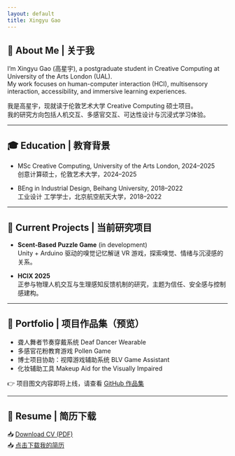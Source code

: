 ```yaml
---
layout: default
title: Xingyu Gao
---
```


## 👋 About Me | 关于我

I’m Xingyu Gao (高星宇), a postgraduate student in Creative Computing at University of the Arts London (UAL).  
My work focuses on human-computer interaction (HCI), multisensory interaction, accessibility, and immersive learning experiences.

我是高星宇，现就读于伦敦艺术大学 Creative Computing 硕士项目。  
我的研究方向包括人机交互、多感官交互、可达性设计与沉浸式学习体验。

---

## 🎓 Education | 教育背景

- MSc Creative Computing, University of the Arts London, 2024–2025  
  创意计算硕士，伦敦艺术大学，2024–2025

- BEng in Industrial Design, Beihang University, 2018–2022  
  工业设计 工学学士，北京航空航天大学，2018–2022

---

## 📌 Current Projects | 当前研究项目

- **Scent-Based Puzzle Game** (in development)  
  Unity + Arduino 驱动的嗅觉记忆解谜 VR 游戏，探索嗅觉、情绪与沉浸感的关系。

- **HCIX 2025**  
  正参与物理人机交互与生理感知反馈机制的研究，主题为信任、安全感与控制感建构。

---

## 📂 Portfolio | 项目作品集（预览）

- 聋人舞者节奏穿戴系统 Deaf Dancer Wearable  
- 多感官花粉教育游戏 Pollen Game  
- 博士项目协助：视障游戏辅助系统 BLV Game Assistant  
- 化妆辅助工具 Makeup Aid for the Visually Impaired  

👉 项目图文内容即将上线，请查看 [GitHub 作品集](https://github.com/XingyuGao-dudu)

---

## 📄 Resume | 简历下载

📥 [Download CV (PDF)](Xingyu_Gao_CV.pdf)  
📥 [点击下载我的简历](Xingyu_Gao_CV.pdf)
